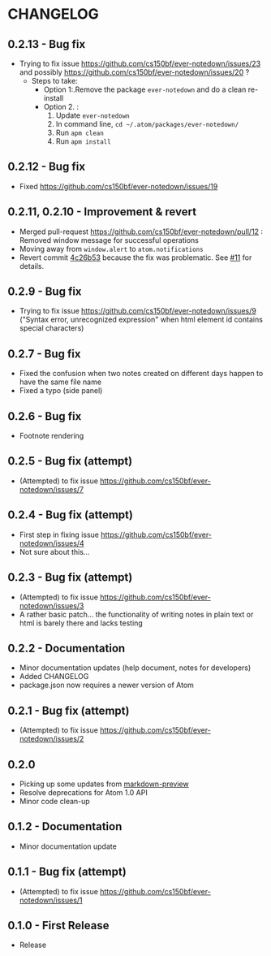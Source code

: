 # CHANGELOG

## 0.2.13 - Bug fix
- Trying to fix issue https://github.com/cs150bf/ever-notedown/issues/23 and possibly https://github.com/cs150bf/ever-notedown/issues/20 ?
    - Steps to take:
        - Option 1:.Remove the package `ever-notedown` and do a clean re-install
        - Option 2. :
            1. Update `ever-notedown`
            2. In command line, `cd ~/.atom/packages/ever-notedown/`
            3. Run `apm clean`
            4. Run `apm install`

## 0.2.12 - Bug fix
- Fixed https://github.com/cs150bf/ever-notedown/issues/19

## 0.2.11, 0.2.10 - Improvement & revert
- Merged pull-request https://github.com/cs150bf/ever-notedown/pull/12 : Removed window message for successful operations
- Moving away from `window.alert` to `atom.notifications`
- Revert commit [4c26b53](https://github.com/cs150bf/ever-notedown/commit/4c26b530d96b) because the fix was problematic. See [#11](https://github.com/cs150bf/ever-notedown/issues/11) for details.

## 0.2.9 - Bug fix
- Trying to fix issue https://github.com/cs150bf/ever-notedown/issues/9 ("Syntax error, unrecognized expression" when html element id contains
special characters)

## 0.2.7 - Bug fix
- Fixed the confusion when two notes created on different days happen to have the same file name
- Fixed a typo (side panel)

## 0.2.6 - Bug fix
- Footnote rendering

## 0.2.5 - Bug fix (attempt)
- (Attempted) to fix issue https://github.com/cs150bf/ever-notedown/issues/7

## 0.2.4 - Bug fix (attempt)
- First step in fixing issue https://github.com/cs150bf/ever-notedown/issues/4
- Not sure about this...

## 0.2.3 - Bug fix (attempt)
- (Attempted) to fix issue https://github.com/cs150bf/ever-notedown/issues/3
- A rather basic patch... the functionality of writing notes in plain text or html is barely there and lacks testing

## 0.2.2 - Documentation
- Minor documentation updates (help document, notes for developers)
- Added CHANGELOG
- package.json now requires a newer version of Atom

## 0.2.1 - Bug fix (attempt)
- (Attempted) to fix issue https://github.com/cs150bf/ever-notedown/issues/2

## 0.2.0
- Picking up some updates from [markdown-preview](https://github.com/atom/markdown-preview)
- Resolve deprecations for Atom 1.0 API
- Minor code clean-up

## 0.1.2 - Documentation
- Minor documentation update

## 0.1.1 - Bug fix (attempt)
- (Attempted) to fix issue https://github.com/cs150bf/ever-notedown/issues/1

## 0.1.0 - First Release
- Release

